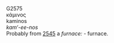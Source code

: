 <body>
  <p>G2575<br>  κάμινος  <br> kaminos  <br><i>kam‘-ee-nos </i><br>Probably from <a href="g2545.htm">2545</a>  a <i>furnace:</i> - furnace.<br></p>
 </body>